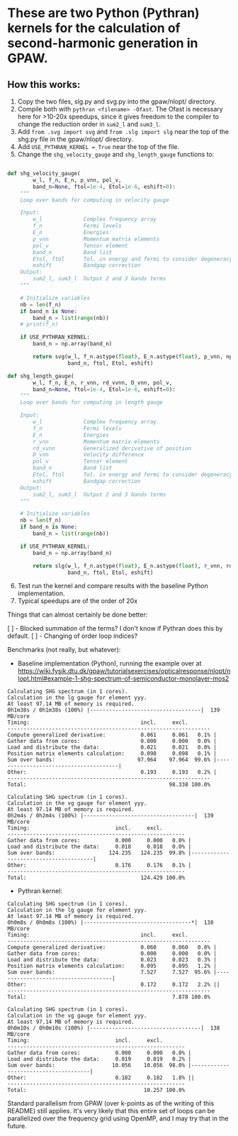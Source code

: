 # These are two Python (Pythran) kernels for the calculation of second-harmonic generation in GPAW.

## How this works:

1. Copy the two files, slg.py and svg.py into the gpaw/nlopt/ directory.
2. Compile both with `pythran <filename> -Ofast`. The Ofast is necessary here for >10-20x speedups, since it gives freedom to the compiler to change the reduction order in `sum2_l` and `sum3_l`.
4. Add `from .svg import svg` and `from .slg import slg` near the top of the shg.py file in the gpaw/nlopt/ directory.
5. Add `USE_PYTHRAN_KERNEL = True` near the top of the file.
6. Change the `shg_velocity_gauge`  and `shg_length_gauge` functions to:

```python

def shg_velocity_gauge(
        w_l, f_n, E_n, p_vnn, pol_v,
        band_n=None, ftol=1e-4, Etol=1e-6, eshift=0):
    """
    Loop over bands for computing in velocity gauge

    Input:
        w_l             Complex frequency array
        f_n             Fermi levels
        E_n             Energies
        p_vnn           Momentum matrix elements
        pol_v           Tensor element
        band_n          Band list
        Etol, ftol      Tol. in energy and fermi to consider degeneracy
        eshift          Bandgap correction
    Output:
        sum2_l, sum3_l  Output 2 and 3 bands terms
    """

    # Initialize variables
    nb = len(f_n)
    if band_n is None:
        band_n = list(range(nb))
    # print(f_n)

    if USE_PYTHRAN_KERNEL:
        band_n = np.array(band_n)

        return svg(w_l, f_n.astype(float), E_n.astype(float), p_vnn, np.array(pol_v),
                   band_n, ftol, Etol, eshift)
```

```python
def shg_length_gauge(
        w_l, f_n, E_n, r_vnn, rd_vvnn, D_vnn, pol_v,
        band_n=None, ftol=1e-4, Etol=1e-6, eshift=0):
    """
    Loop over bands for computing in length gauge

    Input:
        w_l             Complex frequency array
        f_n             Fermi levels
        E_n             Energies
        r_vnn           Momentum matrix elements
        rd_vvnn         Generalized derivative of position
        D_vnn           Velocity difference
        pol_v           Tensor element
        band_n          Band list
        Etol, ftol      Tol. in energy and fermi to consider degeneracy
        eshift          Bandgap correction
    Output:
        sum2_l, sum3_l  Output 2 and 3 bands terms
    """

    # Initialize variables
    nb = len(f_n)
    if band_n is None:
        band_n = list(range(nb))

    if USE_PYTHRAN_KERNEL:
        band_n = np.array(band_n)

        return slg(w_l, f_n.astype(float), E_n.astype(float), r_vnn, rd_vvnn, D_vnn, np.array(pol_v), 
                   band_n, ftol, Etol, eshift)
```

6. Test run the kernel and compare results with the baseline Python implementation.
7. Typical speedups are of the order of 20x


Things that can almost certainly be done better:

[ ] - Blocked summation of the terms? I don't know if Pythran does this by default.
[ ] - Changing of order loop indices?


Benchmarks (not really, but whatever):

* Baseline implementation (Python), running the example over at https://wiki.fysik.dtu.dk/gpaw/tutorialsexercises/opticalresponse/nlopt/nlopt.html#example-1-shg-spectrum-of-semiconductor-monolayer-mos2

```
Calculating SHG spectrum (in 1 cores).
Calculation in the lg gauge for element yyy.
At least 97.14 MB of memory is required.
0h1m38s / 0h1m38s (100%) |-----------------------------------|  139 MB/core
Timing:                                   incl.     excl.
----------------------------------------------------------------
Compute generalized derivative:           0.061     0.061   0.1% |
Gather data from cores:                   0.000     0.000   0.0% |
Load and distribute the data:             0.021     0.021   0.0% |
Position matrix elements calculation:     0.098     0.098   0.1% |
Sum over bands:                          97.964    97.964  99.6% |---------------------------------------|
Other:                                    0.193     0.193   0.2% |
----------------------------------------------------------------
Total:                                             98.338 100.0%

Calculating SHG spectrum (in 1 cores).
Calculation in the vg gauge for element yyy.
At least 97.14 MB of memory is required.
0h2m4s / 0h2m4s (100%) |-----------------------------------|  139 MB/core
Timing:                           incl.     excl.
--------------------------------------------------------
Gather data from cores:           0.000     0.000   0.0% |
Load and distribute the data:     0.018     0.018   0.0% |
Sum over bands:                 124.235   124.235  99.8% |---------------------------------------|
Other:                            0.176     0.176   0.1% |
--------------------------------------------------------
Total:                                    124.429 100.0%
```

* Pythran kernel:
```
Calculating SHG spectrum (in 1 cores).
Calculation in the lg gauge for element yyy.
At least 97.14 MB of memory is required.
0h0m8s / 0h0m8s (100%) |----------------------------------*|  138 MB/core
Timing:                                   incl.     excl.
----------------------------------------------------------------
Compute generalized derivative:           0.060     0.060   0.8% |
Gather data from cores:                   0.000     0.000   0.0% |
Load and distribute the data:             0.023     0.023   0.3% |
Position matrix elements calculation:     0.095     0.095   1.2% |
Sum over bands:                           7.527     7.527  95.6% |-------------------------------------|
Other:                                    0.172     0.172   2.2% ||
----------------------------------------------------------------
Total:                                              7.878 100.0%

Calculating SHG spectrum (in 1 cores).
Calculation in the vg gauge for element yyy.
At least 97.14 MB of memory is required.
0h0m10s / 0h0m10s (100%) |-----------------------------------|  138 MB/core
Timing:                           incl.     excl.
--------------------------------------------------------
Gather data from cores:           0.000     0.000   0.0% |
Load and distribute the data:     0.019     0.019   0.2% |
Sum over bands:                  10.056    10.056  98.0% |--------------------------------------|
Other:                            0.182     0.182   1.8% ||
--------------------------------------------------------
Total:                                     10.257 100.0%
```

Standard parallelism from GPAW (over k-points as of the writing of this README) still applies. It's very likely that this entire set of loops can be parallelized over the frequency grid using OpenMP, and I may try that in the future.
